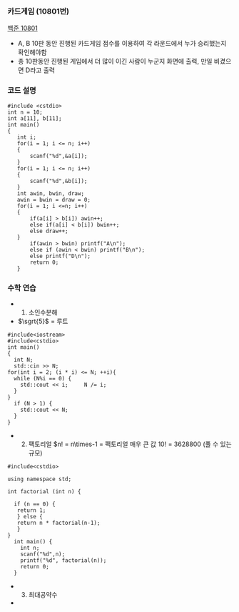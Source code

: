 ### 카드게임 (10801번)

[백준 10801](https://www.acmicpc.net/submit/10801)

* A, B 10판 동안 진행된 카드게임 점수를 이용하여 각 라운드에서 누가 승리했는지 확인해야함
* 총 10판동안 진행된 게임에서 더 많이 이긴 사람이 누군지 화면에 출력, 만일 비겼으면 D라고 출력

### 코드 설명

 ```
 #include <cstdio>
int n = 10;
int a[11], b[11];
int main()
{
    int i;
    for(i = 1; i <= n; i++)
    {
        scanf("%d",&a[i]);
    }
    for(i = 1; i <= n; i++)
    {
        scanf("%d",&b[i]);
    }
    int awin, bwin, draw;
    awin = bwin = draw = 0;
    for(i = 1; i <=n; i++)
    {
        if(a[i] > b[i]) awin++;
        else if(a[i] < b[i]) bwin++;
        else draw++;
    } 
        if(awin > bwin) printf("A\n");
        else if (awin < bwin) printf("B\n");
        else printf("D\n");
        return 0;
    }
 ```

### 수학 연습

* 1. 소인수분해
* $\sgrt{5}$ = 루트
```
#include<iostream>
#include<cstdio>
int main()
{
  int N;
  std::cin >> N;
for(int i = 2; (i * i) <= N; ++i){
  while (N%i == 0) {
    std::cout << i;     N /= i;
  }
}  
  if (N > 1) {
    std::cout << N;
  }
}
```
* 2. 팩토리얼
$n! = n\times-1 = 팩토리얼
매우 큰 값
10! = 3628800 (풀 수 있는 규모)

```
#include<cstdio>

using namespace std;

int factorial (int n) {

  if (n == 0) {
   return 1;
   } else {
   return n * factorial(n-1);
   }
}
  int main() {
    int n;
    scanf("%d",n);
    printf("%d", factorial(n));
    return 0;
  }
  ```
  * 3. 최대공약수
  * 




